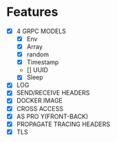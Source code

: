 # Features

- [X] 4 GRPC MODELS
    - [X] Env
    - [X] Array
    - [X] random
    - [X] Timestamp
    - [] UUID
    - [X] Sleep
- [X] LOG
- [X] SEND/RECEIVE HEADERS
- [X] DOCKER IMAGE
- [X] CROSS ACCESS
- [X] AS PRO Y(FRONT-BACK)
- [X] PROPAGATE TRACING HEADERS
- [X] TLS
